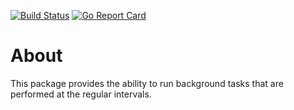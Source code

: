 [![Build Status](https://travis-ci.org/vxdiv/watcher.svg?branch=master)](https://travis-ci.org/vxdiv/watcher)
[![Go Report Card](https://goreportcard.com/badge/github.com/vxdiv/watcher)](https://goreportcard.com/report/github.com/vxdiv/watcher)

# About

This package provides the ability to run background tasks that are performed at the regular intervals. 
